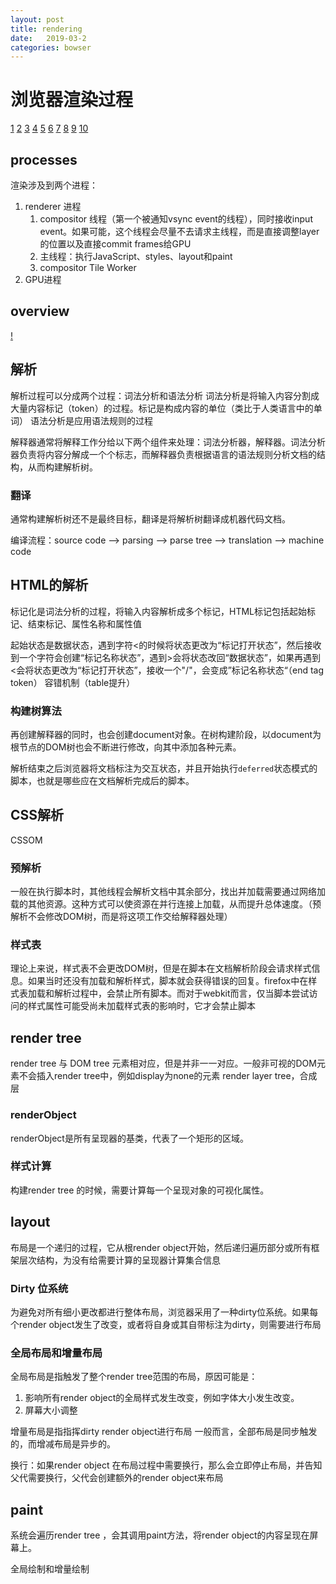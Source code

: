 ```yaml
---
layout: post
title: rendering
date:   2019-03-2
categories: bowser 
---
```


# 浏览器渲染过程
[1](https://www.html5rocks.com/zh/tutorials/internals/howbrowserswork/#The_browser_high_level_structure)
[2](https://aerotwist.com/blog/the-anatomy-of-a-frame/)
[3](https://juejin.im/post/5a6547d0f265da3e283a1df7#heading-6)
[4](https://juejin.im/entry/59f010fdf265da4315231caa)
[5](https://github.com/hushicai/hushicai.github.io/issues/5)
[6](https://juejin.im/entry/59f010fdf265da4315231caa)
[7](https://zhuanlan.zhihu.com/p/44737615)
[8](https://lancelou.com/post/chrome-devtool-performance-tab-basic)
[9](https://segmentfault.com/a/1190000013627093#articleHeader0)
[10](https://developers.google.com/web/fundamentals/performance/rendering/?tdsourcetag=s_pcqq_aiomsg)


## processes
渲染涉及到两个进程：
1. renderer 进程
   1. compositor 线程（第一个被通知vsync event的线程），同时接收input event。如果可能，这个线程会尽量不去请求主线程，而是直接调整layer的位置以及直接commit frames给GPU
   2. 主线程：执行JavaScript、styles、layout和paint
   3. compositor Tile Worker
2. GPU进程



## overview
[!](../assets/images/render-1.png)

## 解析
解析过程可以分成两个过程：词法分析和语法分析
词法分析是将输入内容分割成大量内容标记（token）的过程。标记是构成内容的单位（类比于人类语言中的单词）
语法分析是应用语法规则的过程

解释器通常将解释工作分给以下两个组件来处理：词法分析器，解释器。词法分析器负责将内容分解成一个个标志，而解释器负责根据语言的语法规则分析文档的结构，从而构建解析树。

### 翻译
通常构建解析树还不是最终目标，翻译是将解析树翻译成机器代码文档。

编译流程：source code --> parsing --> parse tree --> translation --> machine code

## HTML的解析
标记化是词法分析的过程，将输入内容解析成多个标记，HTML标记包括起始标记、结束标记、属性名称和属性值

起始状态是数据状态，遇到字符<的时候将状态更改为“标记打开状态”，然后接收到一个字符会创建“标记名称状态”，遇到>会将状态改回“数据状态”，如果再遇到<会将状态更改为“标记打开状态”，接收一个"/"，会变成”标记名称状态“（end tag token）
容错机制（table提升）

### 构建树算法
再创建解释器的同时，也会创建document对象。在树构建阶段，以document为根节点的DOM树也会不断进行修改，向其中添加各种元素。

解析结束之后浏览器将文档标注为交互状态，并且开始执行`deferred`状态模式的脚本，也就是哪些应在文档解析完成后的脚本。

## CSS解析
CSSOM

### 预解析
一般在执行脚本时，其他线程会解析文档中其余部分，找出并加载需要通过网络加载的其他资源。这种方式可以使资源在并行连接上加载，从而提升总体速度。（预解析不会修改DOM树，而是将这项工作交给解释器处理）

### 样式表
理论上来说，样式表不会更改DOM树，但是在脚本在文档解析阶段会请求样式信息。如果当时还没有加载和解析样式，脚本就会获得错误的回复。firefox中在样式表加载和解析过程中，会禁止所有脚本。而对于webkit而言，仅当脚本尝试访问的样式属性可能受尚未加载样式表的影响时，它才会禁止脚本


## render tree
render tree 与 DOM tree 元素相对应，但是并非一一对应。一般非可视的DOM元素不会插入render tree中，例如display为none的元素
render layer tree，合成层
### renderObject 
renderObject是所有呈现器的基类，代表了一个矩形的区域。

### 样式计算
构建render tree 的时候，需要计算每一个呈现对象的可视化属性。



## layout
布局是一个递归的过程，它从根render object开始，然后递归遍历部分或所有框架层次结构，为没有给需要计算的呈现器计算集合信息

### Dirty 位系统
为避免对所有细小更改都进行整体布局，浏览器采用了一种dirty位系统。如果每个render object发生了改变，或者将自身或其自带标注为dirty，则需要进行布局

### 全局布局和增量布局
全局布局是指触发了整个render tree范围的布局，原因可能是：
1. 影响所有render object的全局样式发生改变，例如字体大小发生改变。
2. 屏幕大小调整

增量布局是指指挥dirty render object进行布局
一般而言，全部布局是同步触发的，而增减布局是异步的。

换行：如果render object 在布局过程中需要换行，那么会立即停止布局，并告知父代需要换行，父代会创建额外的render object来布局

## paint
系统会遍历render tree ，会其调用paint方法，将render object的内容呈现在屏幕上。

全局绘制和增量绘制

